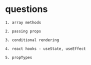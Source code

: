 # questions

    1. array methods

    2. passing props

    3. conditional rendering

    4. react hooks - useState, useEffect

    5. propTypes
